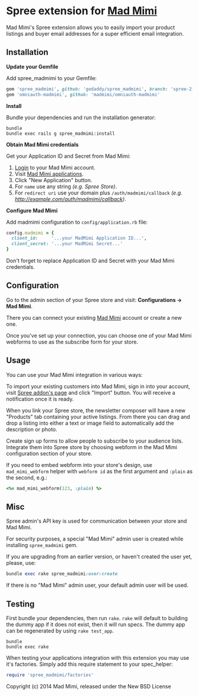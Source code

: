 Spree extension for [Mad Mimi](https://madmimi.com)
============

Mad Mimi's Spree extension allows you to easily import your product listings and buyer email addresses for a super efficient email integration.

Installation
------------

**Update your Gemfile**

Add spree_madmimi to your Gemfile:

```ruby
gem 'spree_madmimi', github: 'godaddy/spree_madmimi', branch: 'spree-2-2-stable'
gem 'omniauth-madmimi', github: 'madmimi/omniauth-madmimi'
```

**Install**

Bundle your dependencies and run the installation generator:

```shell
bundle
bundle exec rails g spree_madmimi:install
```

**Obtain Mad Mimi credentials**

Get your Application ID and Secret from Mad Mimi:

1. [Login](https://madmimi.com/session/new) to your Mad Mimi account.
2. Visit [Mad Mimi applications](http://madmimi.com/oauth/applications).
3. Click "New Application" button.
4. For `name` use any string *(e.g. Spree Store)*.
5. For `redirect uri` use your domain plus `/auth/madmimi/callback` *(e.g. http://example.com/auth/madmimi/callback)*.

**Configure Mad Mimi**

Add madmimi configuration to `config/application.rb` file:

```ruby
config.madmimi = {
  client_id:     '...your MadMimi Application ID...',
  client_secret: '...your MadMimi Secret...'
}
```

Don't forget to replace Application ID and Secret with your Mad Mimi credentials.


Configuration
-------------

Go to the admin section of your Spree store and visit: **Configurations &rarr; Mad Mimi**.

There you can connect your existing [Mad Mimi](https://madmimi.com) account or create a new one.

Once you've set up your connection, you can choose one of your Mad Mimi webforms to use as the subscribe form for your store.

Usage
-----

You can use your Mad Mimi integration in various ways:

To import your existing customers into Mad Mimi, sign in into your account, visit [Spree addon's page][1] and click "Import" button. You will receive a notification once it is ready.

When you link your Spree store, the newsletter composer will have a new "Products" tab containing your active listings. From there you can drag and drop a listing into either a text or image field to automatically add the description or photo.

Create sign up forms to allow people to subscribe to your audience lists. Integrate them into Spree store by choosing webform in the Mad Mimi configuration section of your store.

If you need to embed webform into your store's design, use `mad_mimi_webform` helper with `webform id` as the first argument and `:plain` as the second, e.g.:

```ruby
<%= mad_mimi_webform(123, :plain) %>
```

Misc
----

Spree admin's API key is used for communication between your store and Mad Mimi.

For security purposes, a special "Mad Mimi" admin user is created while installing `spree_madmimi` gem.

If you are upgrading from an earlier version, or haven't created the user yet, please, use:

```ruby
bundle exec rake spree_madmimi:user:create
```  

If there is no "Mad Mimi" admin user, your default admin user will be used.

Testing
-------

First bundle your dependencies, then run `rake`. `rake` will default to building the dummy app if it does not exist, then it will run specs. The dummy app can be regenerated by using `rake test_app`.

```shell
bundle
bundle exec rake
```

When testing your applications integration with this extension you may use it's factories.
Simply add this require statement to your spec_helper:

```ruby
require 'spree_madmimi/factories'
```

Copyright (c) 2014 Mad Mimi, released under the New BSD License


  [1]: http://madmimi.com/spree/edit
